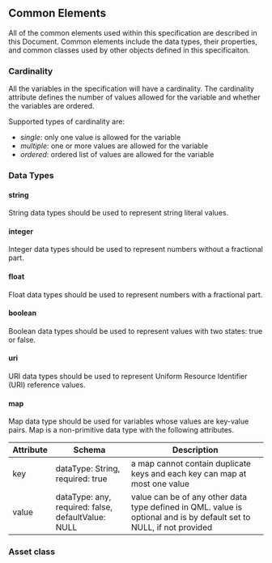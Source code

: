 ## Common Elements

All of the common elements used within this specification are described in this Document. Common elements include the data types, their properties, and common classes used by other objects defined in this specificaiton.

### Cardinality

All the variables in the specification will have a cardinality. The cardinality attribute defines the number of values allowed for the variable and whether the variables are ordered. 

Supported types of cardinality are:
- _single_: only one value is allowed for the variable
- _multiple_: one or more values are allowed for the variable
- _ordered_: ordered list of values are allowed for the variable

### Data Types

#### string
String data types should be used to represent string literal values.

#### integer
Integer data types should be used to represent numbers without a fractional part.

#### float
Float data types should be used to represent numbers with a fractional part.

#### boolean
Boolean data types should be used to represent values with two states: true or false.

#### uri
URI data types should be used to represent Uniform Resource Identifier (URI) reference values.

#### map
Map data type should be used for variables whose values are key-value pairs. Map is a non-primitive data type with the following attributes.

| Attribute | Schema | Description |
| --- | ----- | ----------- |
| key | dataType: String, <br/> required: true | a map cannot contain duplicate keys and each key can map at most one value |
| value | dataType: any, <br/> required: false, defaultValue: NULL | value can be of any other data type defined in QML. value is optional and is by default set to NULL, if not provided |

### Asset class

